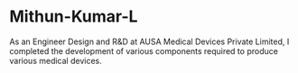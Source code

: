 # Mithun-Kumar-L
As an Engineer Design and R&amp;D at AUSA Medical Devices Private Limited, I completed the development of various components required to produce various medical devices.
